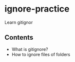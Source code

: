 # ignore-practice
Learn gitignor

## Contents
- What is gitignore?
- How to ignore files of folders


